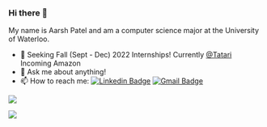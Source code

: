 
### Hi there 👋
My name is Aarsh Patel and am a computer science major at the University of Waterloo.
- 🔭 Seeking Fall (Sept - Dec) 2022 Internships! Currently [@Tatari](https://github.com/tatari-tv) Incoming Amazon
- 💬 Ask me about anything!
- 📫 How to reach me: [![Linkedin Badge](https://img.shields.io/badge/-aarshpatel-blue?style=flat-square&logo=Linkedin&logoColor=white&link=https://www.linkedin.com/in/aarsh-patel/)](https://www.linkedin.com/in/aarsh-patel/) [![Gmail Badge](https://img.shields.io/badge/-aarsh937@gmail.com-c14438?style=flat-square&logo=Gmail&logoColor=white&link=mailto:aarsh937@gmail.com)](mailto:aarsh937@gmail.com) 

[![](https://img.shields.io/badge/aarsh.io-404D59?style=for-the-badge)](https://aarsh.io)

![](https://komarev.com/ghpvc/?username=aarsh2000)
